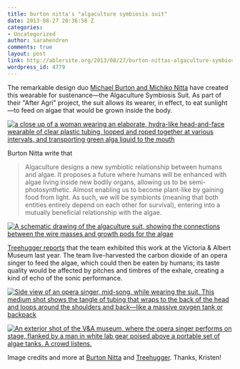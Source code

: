 ```yaml
---
title: burton nitta's "algaculture symbiosis suit"
date: 2013-08-27 20:36:58 Z
categories:
- Uncategorized
author: sarahendren
comments: true
layout: post
link: http://ablersite.org/2013/08/27/burton-nittas-algaculture-symbiosis-suit/
wordpress_id: 4779
---
```


The remarkable design duo [Michael Burton and Michiko Nitta](http://www.burtonnitta.co.uk/) have created this wearable for sustenance—the Algaculture Symbiosis Suit. As part of their "After Agri" project, the suit allows its wearer, in effect, to eat sunlight—to feed on algae that would be grown inside the body.

[![a close up of a woman wearing an elaborate, hydra-like head-and-face wearable of clear plastic tubing, looped and roped together at various intervals, and transporting green alga liquid to the mouth](http://ablersite.files.wordpress.com/2013/08/dsc_0062.png)](http://ablersite.files.wordpress.com/2013/08/dsc_0062.png)

Burton Nitta write that


<blockquote>Algaculture designs a new symbiotic relationship between humans and algae. It proposes a future where humans will be enhanced with algae living inside new bodily organs, allowing us to be semi-photosynthetic. Almost enabling us to become plant-like by gaining food from light. As such, we will be symbionts (meaning that both entities entirely depend on each other for survival), entering into a mutually beneficial relationship with the algae.</blockquote>


[![A schematic drawing of the algaculture suit, showing the connections between the wire masses and growth pods for the algae](http://ablersite.files.wordpress.com/2013/08/burtonnitta-algaculture-symbiotic-suit-5-jpeg-492x0_q85_crop-smart.jpg)](http://ablersite.files.wordpress.com/2013/08/burtonnitta-algaculture-symbiotic-suit-5-jpeg-492x0_q85_crop-smart.jpg)

[Treehugger reports](http://www.treehugger.com/sustainable-product-design/algaculture-suit-proposes-symbiotic-bond-between-humans-and-algae-burtonnitta.html) that the team exhibited this work at the Victoria & Albert Museum last year. The team live-harvested the carbon dioxide of an opera singer to feed the algae, which could then be eaten by humans; its taste quality would be affected by pitches and timbres of the exhale, creating a kind of echo of the sonic performance.

[![Side view of an opera singer, mid-song, while wearing the suit. This medium shot shows the tangle of tubing that wraps to the back of the head and loops around the shoulders and back—like a massive oxygen tank or backpack](http://ablersite.files.wordpress.com/2013/08/burtonnitta-algaculture-symbiotic-suit-5-492x0_q85_crop-smart.jpg)](http://ablersite.files.wordpress.com/2013/08/burtonnitta-algaculture-symbiotic-suit-5-492x0_q85_crop-smart.jpg)

[![An exterior shot of the V&A museum, where the opera singer performs on stage, flanked by a man in white lab gear poised above a portable set of algae tanks. A crowd listens.](http://ablersite.files.wordpress.com/2013/08/burtonnitta-algaculture-symbiotic-suit-4-png-492x0_q85_crop-smart.jpg)](http://ablersite.files.wordpress.com/2013/08/burtonnitta-algaculture-symbiotic-suit-4-png-492x0_q85_crop-smart.jpg)

Image credits and more at [Burton Nitta](http://www.burtonnitta.co.uk/algaculture.html) and [Treehugger](http://www.treehugger.com/sustainable-product-design/algaculture-suit-proposes-symbiotic-bond-between-humans-and-algae-burtonnitta.html). Thanks, Kristen!
